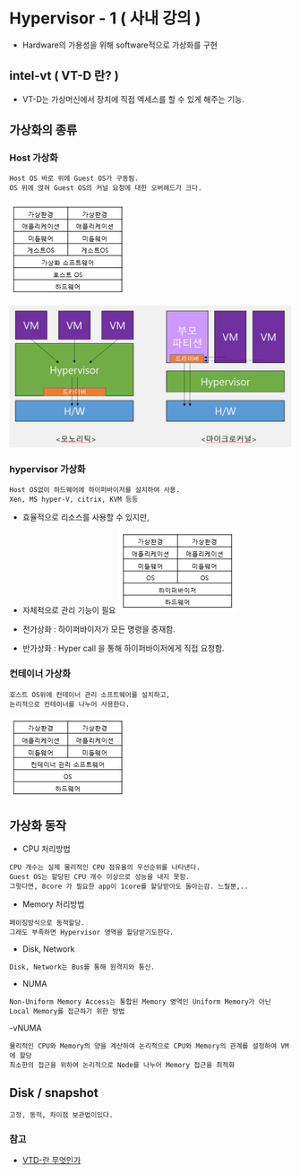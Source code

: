 # Hypervisor - 1 ( 사내 강의 )

- Hardware의 가용성을 위해 software적으로 가상화를 구현

## intel-vt ( VT-D 란? )

- VT-D는 가상머신에서 장치에 직접 엑세스를 할 수 있게 해주는 기능.

## 가상화의 종류
### Host 가상화
    Host OS 바로 위에 Guest OS가 구동됨.
    OS 위에 얹혀 Guest OS의 커널 요청에 대한 오버헤드가 크다.
![결과](/img/image0.png)

![모노리틱과 마이크로커널](img/캡처.PNG) 

### hypervisor 가상화
    Host OS없이 하드웨어에 하이퍼바이저를 설치하여 사용.
    Xen, MS hyper-V, citrix, KVM 등등

- 효율적으로 리소스를 사용할 수 있지만,
- 자체적으로 관리 기능이 필요
![결과](img/Image.png)

- 전가상화 : 하이퍼바이저가 모든 명령을 중재함.
- 반가상화 : Hyper call 을 통해 하이퍼바이저에게 직접 요청함.

### 컨테이너 가상화
    호스트 OS위에 컨테이너 관리 소프트웨어를 설치하고,
    논리적으로 컨테이너를 나누어 사용한다.
![결과](img/Image2.png)


## 가상화 동작
- CPU 처리방법
```buildoutcfg
CPU 개수는 실제 물리적인 CPU 점유율의 우선순위를 나타낸다.
Guest OS는 할당된 CPU 개수 이상으로 성능을 내지 못함.
그렇다면, 8core 가 필요한 app이 1core를 할당받아도 돌아는감. 느릴뿐,..
```
- Memory 처리방법
```buildoutcfg
페이징방식으로 동적할당.
그래도 부족하면 Hypervisor 영역을 할당받기도한다.
```
- Disk, Network
```buildoutcfg
Disk, Network는 Bus를 통해 원격지와 통신.
```
- NUMA
```buildoutcfg
Non-Uniform Memory Access는 통합된 Memory 영역인 Uniform Memory가 아닌 Local Memory를 접근하기 위한 방법
```
-vNUMA
```buildoutcfg
물리적인 CPU와 Memory의 양을 계산하여 논리적으로 CPU와 Memory의 관계를 설정하여 VM에 할당
최소한의 접근을 위하여 논리적으로 Node를 나누어 Memory 접근을 최적화
```

## Disk / snapshot
    고정, 동적, 차이점 보관법이있다.
### 참고
- [VTD-란 무엇인가](https://parkbrother.tistory.com/entry/VTD-%EB%9E%80-%EB%AC%B4%EC%97%87%EC%9D%B8%EA%B0%80)